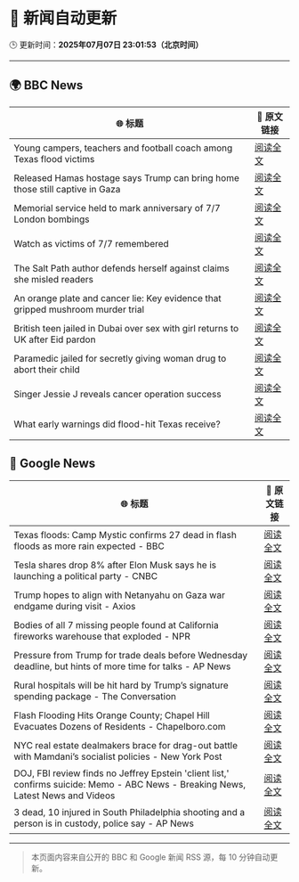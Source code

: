 # 🧠 新闻自动更新

🕒 更新时间：**2025年07月07日 23:01:53（北京时间）**

---

## 🌍 BBC News

| 🌐 标题 | 🔗 原文链接 |
|--------|-------------|
| Young campers, teachers and football coach among Texas flood victims | [阅读全文](https://www.bbc.com/news/articles/c5ygl8lpyyqo) |
| Released Hamas hostage says Trump can bring home those still captive in Gaza | [阅读全文](https://www.bbc.com/news/articles/c8xvd4jd0wvo) |
| Memorial service held to mark anniversary of 7/7 London bombings | [阅读全文](https://www.bbc.com/news/articles/cq53jqg2y90o) |
| Watch as victims of 7/7 remembered | [阅读全文](https://www.bbc.com/news/videos/cvgw1d17nl3o) |
| The Salt Path author defends herself against claims she misled readers | [阅读全文](https://www.bbc.com/news/articles/cm2z0707mlgo) |
| An orange plate and cancer lie: Key evidence that gripped mushroom murder trial | [阅读全文](https://www.bbc.com/news/articles/cdx554n1x0wo) |
| British teen jailed in Dubai over sex with girl returns to UK after Eid pardon | [阅读全文](https://www.bbc.com/news/articles/cq8zdvzj5vwo) |
| Paramedic jailed for secretly giving woman drug to abort their child | [阅读全文](https://www.bbc.com/news/articles/c9qxneddqn2o) |
| Singer Jessie J reveals cancer operation success | [阅读全文](https://www.bbc.com/news/articles/c2lev0jrdeeo) |
| What early warnings did flood-hit Texas receive? | [阅读全文](https://www.bbc.com/news/articles/c0rvp24wvrqo) |

## 📰 Google News

| 🌐 标题 | 🔗 原文链接 |
|--------|-------------|
| Texas floods: Camp Mystic confirms 27 dead in flash floods as more rain expected - BBC | [阅读全文](https://news.google.com/rss/articles/CBMiVEFVX3lxTFAzVHVPSWJBZ1VibFpqQ1NQOUQ1UlQ5Qi1NdTRZLTlweXdpT3VPeXBTdW1DQ3JNbVVfejBEZFFSSHk1YWxldVpaVjlLdmpoWlhKS21mTA?oc=5) |
| Tesla shares drop 8% after Elon Musk says he is launching a political party - CNBC | [阅读全文](https://news.google.com/rss/articles/CBMibEFVX3lxTE9lVktjUG9aZkFUcmE4V25BRm9YNG8tZGlGY090UjktRjE0bmhBXzNHeXZ6NlcyMEFyX2p6cjVRSG1WYWpaM19PWWFJamktd1NlTDZlbmNhQ19sN01vR2ZJNlh4aWVTWlZRU0dOddIBckFVX3lxTE1EdXhZT2poeDZneEszaXpmV0wzbVd6X2RQZnlJY1U0QnJ3VDdqcEhoOGtySnVYanR1LVpqUjljMWIyU0gybDhJd3I1NjRNVk5icmRqZ3VhNEVMcUVWcDVpdVJIQXV5M1dhalE5YnJ5RFVCUQ?oc=5) |
| Trump hopes to align with Netanyahu on Gaza war endgame during visit - Axios | [阅读全文](https://news.google.com/rss/articles/CBMiggFBVV95cUxOQ2QzTVNEOUxzeHdtaVpKOVJKZjNGZ1lIZElnd2VTZzFLWUZUV0ZLWl96d3BhcWNVMFlrMjROQ2xENFJGZjJGdU8wT29aVUY1LWpEcm1ZbmVvZkJ3REd6RExDQi04V1ZqRVVkTkZzSnp2SzJ4cWJfQnoxM0VqTW54ZUln?oc=5) |
| Bodies of all 7 missing people found at California fireworks warehouse that exploded - NPR | [阅读全文](https://news.google.com/rss/articles/CBMinwFBVV95cUxQd1JuOUh6LVoxaUQwaGFZMUU3OXFwTTBVM1dsLUdBNm9vVFYxclRPd1JQVjFOUWhTclJ2b1VzSV9mXy1BTl9GYlJyU2FXZVcyVmZXb2RKejBUcEZGNVhDcEhsMWJFVXB2eUdGcFB4Q2VTX3lsNWxBS2ZRZ3p6N3YtZVJDb3QxUzB0V0R6TTZhU0lBYjctbG9IMWh2UWQzZDA?oc=5) |
| Pressure from Trump for trade deals before Wednesday deadline, but hints of more time for talks - AP News | [阅读全文](https://news.google.com/rss/articles/CBMipgFBVV95cUxPVXNvaHNZNkFmX3hqYzhiZk94STV6d085V2FmTmxaWjNoaW9rcmJWVUJ3d0k1Z0dtS2VhLTNCeERsdGgwdVlzQVMyRlNlYTlsUkpfaUlaWjZvb0JvY3BoOFdVdHJLWk9xc2VnSWxqNUJvendHWHhNX1hfMEE1WHhFZU44WDJzd2ZDZGNiT0ZzNFFQajZmblZjNzhidU5nOGQ5NUdaaXdB?oc=5) |
| Rural hospitals will be hit hard by Trump’s signature spending package - The Conversation | [阅读全文](https://news.google.com/rss/articles/CBMipwFBVV95cUxQdkk5SGEtcjlDNUNQT3Zmc2dBZ2tUNXFrTDc0U01XZFFBMXlVSldaSkw2TnZZTk5PTU1ZOXByNDk1RU5ySDdxSzVKd2E1RGFjZ1ItYmNtRWFMRWFmUnNicDNGUGwyTFpCU19Obk42ME83OVk1VktLR1QtVWpiMFg3SGI1TWdqVGtISDRfZUJuY3psQjFPUE1CaFBnR3A0Z1VSc3NNWmFRRQ?oc=5) |
| Flash Flooding Hits Orange County; Chapel Hill Evacuates Dozens of Residents - Chapelboro.com | [阅读全文](https://news.google.com/rss/articles/CBMiswFBVV95cUxNUmg3ZzFHWEl0THZURndIa0JOUkpVR3kwYTdEbkt4SzBma05tUmxYTmdYS0J3aWxDY0EtMEdwbmpKU00yYmN5SWsxeXpxa3lKYnRPRTZyQnhfZDN6eDZZYjlqZFJySlctRXE3c0ZSSmZ5N1FpdThUajljdnpCRXZxSGJ4SWFYZVo0M2c1U0x6WHRkMXptMThEU1JMd082ekRaVU9rVDRXeldGOGtVd1dhRTZ6OA?oc=5) |
| NYC real estate dealmakers brace for drag-out battle with Mamdani’s socialist policies - New York Post | [阅读全文](https://news.google.com/rss/articles/CBMiwwFBVV95cUxQYVhoX3pVb2R2d3FZOWx5VzV6Z1plZHd3bzhZT0ZQNGhhOTlZaUJzcG9udUtlbmRUOVNGeEZzLUpSMEFZN3hwZDlMTXU2VGxTU2dSbTlGMlNKREZhZ3lBT3UxVTB0UHRSc3lfbDRLZlB3OWV2STRyN0g3WWlzTG0xbVhUaE5GcW1xQVI1ak5VTHA4NEQ1X2dJdFVwdkpsUTdPV1NfS0g0aklrNVU2b3h2elBfMHhIX3pKWUZfaGVPcmVLTjQ?oc=5) |
| DOJ, FBI review finds no Jeffrey Epstein 'client list,' confirms suicide: Memo - ABC News - Breaking News, Latest News and Videos | [阅读全文](https://news.google.com/rss/articles/CBMimAFBVV95cUxOeXBCYjlNTnpkbzFUVXZ6RUg2WXNfMk5yXzlOVW1BRjJTZUNULW5xRWU3VjFhZHIxbWtzNl9Hc1pXUXhDNjhEWnZyRFY0TjRmeW1MUjQ3VHZhVEpHX3puOWc4ZmVkQjg1UVI3ZzNxWGNfVEJSOTRJWUhtWTRkR09mVHgtSk44WkttUFVTV0xzVWMzR1Vmb3BVa9IBngFBVV95cUxQUkRFNTFvSkFyZy1GYTNiQnYxQVIyY0lkcThoQ2Nmc0M3ZzBBdzdqZW12azBJYUQ3MnJ3OHdwYmdHY2I3WHNLTVNSM0dSX1Z4d0lOQXJ6dFNQVGRLd0JZMWpFckhBV2JxUXpyVzFfM1drbUZHTThvNXZxMHNZLTFxX19VRkRxMEZaanZHUEswYlJ0YzQwRVBKdVhHcUU2dw?oc=5) |
| 3 dead, 10 injured in South Philadelphia shooting and a person is in custody, police say - AP News | [阅读全文](https://news.google.com/rss/articles/CBMiiAFBVV95cUxPWTZ5N0Izczh2dnFjNXU0ZXpVWGVvQ3VyeE9SRWM5Q3ZPVkg2SU1xZ2lUeUIwT3FxUFJoZEFtUkRqVE9IRTVCd0dSYnk2WG12Y0NGRXFJSi1wNHJXZnNVMk9uZmlDS3pxVXJoNkVXS1QxRi1hRHA1Q05iWlE2ZHlPWG1KMjNSNFdX?oc=5) |

---
> 本页面内容来自公开的 BBC 和 Google 新闻 RSS 源，每 10 分钟自动更新。